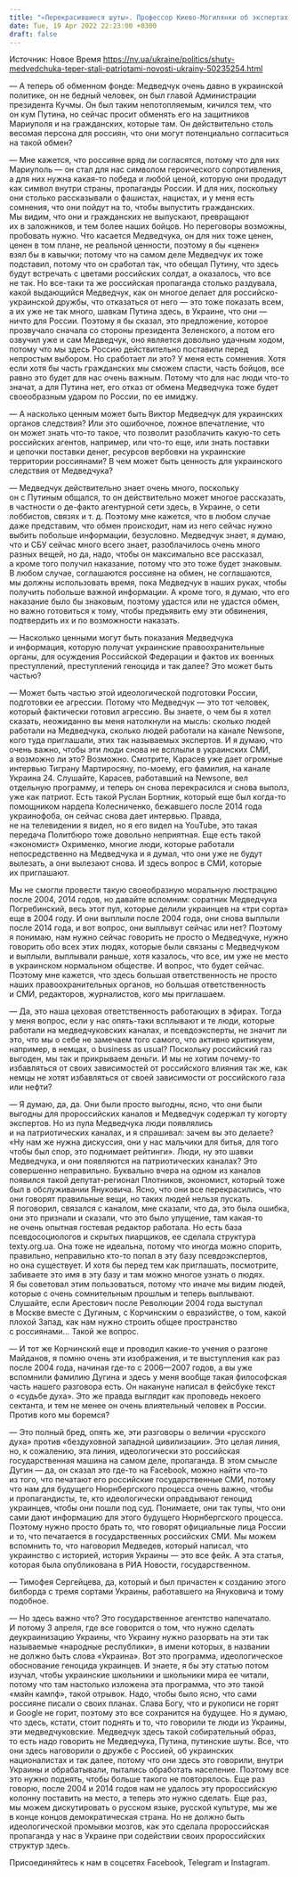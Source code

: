 ```yaml
---
title: "«Перекрасившиеся шуты». Профессор Киево-Могилянки об экспертах из СМИ Медведчука — интервью"
date: Tue, 19 Apr 2022 22:23:00 +0300
draft: false
---
```

Источник: Новое Время https://nv.ua/ukraine/politics/shuty-medvedchuka-teper-stali-patriotami-novosti-ukrainy-50235254.html


— А теперь об обменном фонде: Медведчук очень давно в украинской политике, он не бедный человек, он был главой Администрации президента Кучмы. Он был таким непотопляемым, кичился тем, что он кум Путина, но сейчас просит обменять его на защитников Мариуполя и на гражданских, которые там. Он действительно столь весомая персона для россиян, что они могут потенциально согласиться на такой обмен?

— Мне кажется, что россияне вряд ли согласятся, потому что для них Мариуполь — он стал для нас символом героического сопротивления, а для них нужна какая-то победа и любой ценой, которую они продадут как символ внутри страны, пропаганды России. И для них, поскольку они столько рассказывали о фашистах, нацистах, и у меня есть сомнения, что они пойдут на то, чтобы выпустить гражданских. Мы видим, что они и гражданских не выпускают, превращают их в заложников, и тем более наших бойцов. Но переговоры возможны, пробовать нужно. Что касается Медведчука, он для них тоже ценен, ценен в том плане, не реальной ценности, поэтому я бы «ценен» взял бы в кавычки; потому что на самом деле Медведчук их тоже подставил, потому что он сработал так, что обещал Путину, что здесь будут встречать с цветами российских солдат, а оказалось, что все не так. Но все-таки та же российская пропаганда столько раздувала, какой выдающийся Медведчук, как он многое делает для российско-украинской дружбы, что отказаться от него — это тоже показать всем, а их уже не так много, шавкам Путина здесь, в Украине, что они — ничто для России. Поэтому я бы сказал, это предложение, которое прозвучало сначала со стороны президента Зеленского, а потом его озвучил уже и сам Медведчук, оно является довольно удачным ходом, потому что мы здесь Россию действительно поставили перед непростым выбором. Но сработает ли это? У меня есть сомнения. Хотя если хотя бы часть гражданских мы сможем спасти, часть бойцов, все равно это будет для нас очень важным. Потому что для нас люди что-то значат, а для Путина нет, его отказ от обмена Медведчука тоже будет своеобразным ударом по России, по ее имиджу.

— А насколько ценным может быть Виктор Медведчук для украинских органов следствия? Или это ошибочное, ложное впечатление, что он может знать что-то такое, что позволит разоблачить какую-то сеть российских агентов, например, или что-то еще, или знать поставки и цепочки поставки денег, ресурсов вербовки на украинские территории россиянами? В чем может быть ценность для украинского следствия от Медведчука?

— Медведчук действительно знает очень много, поскольку он с Путиным общался, то он действительно может многое рассказать, в частности о де-факто агентурной сети здесь, в Украине, о сети лоббистов, связях и т. д. Поэтому мне кажется, что в любом случае даже представим, что обмен происходит, нам из него сейчас нужно выбить побольше информации, безусловно. Медведчук знает, я думаю, что и СБУ сейчас много всего знает, разоблачилось очень много разных вещей, но да, надо, чтобы он максимально все рассказал, а кроме того получил наказание, потому что это тоже будет знаковым. В любом случае, соглашаются россияне на обмен, не соглашаются, мы должны использовать время, пока Медведчук в наших руках, чтобы получить побольше важной информации. А кроме того, я думаю, что его наказание было бы знаковым, поэтому удастся или не удастся обмен, но важно готовиться к тому, чтобы предъявить ему эти обвинения, подтвердить их и по возможности наказать.

— Насколько ценными могут быть показания Медведчука и информация, которую получат украинские правоохранительные органы, для осуждения Российской Федерации и фактов их военных преступлений, преступлений геноцида и так далее? Это может быть частью?

— Может быть частью этой идеологической подготовки России, подготовки ее агрессии. Потому что Медведчук — это тот человек, который фактически готовил агрессию. Вы знаете, о чем бы я хотел сказать, неожиданно вы меня натолкнули на мысль: сколько людей работали на Медведчука, сколько людей работали на канале Newsone, кого туда приглашали, этих так называемых экспертов. И я думаю, что очень важно, чтобы эти люди снова не всплыли в украинских СМИ, а возможно ли это? Возможно. Смотрите, Карасев уже дает огромные интервью Тиграну Мартиросяну, по-моему, его фамилия, на канале Украина 24. Слушайте, Карасев, работавший на Newsone, вел отдельную программу, и теперь он снова перекрасился и снова выполз, уже как патриот. Есть такой Руслан Бортник, который еще был когда-то помощником нардепа Колесниченко, бежавшего после 2014 года украинофоба, он сейчас снова дает интервью. Правда, не на телевидении я видел, но я его видел на YouTube, это такая передача Политбюро тоже довольно неприятная. Еще есть такой «экономист» Охрименко, многие люди, которые работали непосредственно на Медведчука и я думал, что они уже не будут вылезать, а они вылезают снова. И здесь вопрос в СМИ, которые их приглашают.

Мы не смогли провести такую своеобразную моральную люстрацию после 2004, 2014 годов, но давайте вспомним: соратник Медведчука Погребинский, весь этот пул, которые делили украинцев на «три сорта» еще в 2004 году. И они выплыли после 2004 года, они снова выплыли после 2014 года, и вот вопрос, они выплывут сейчас или нет? Поэтому я понимаю, нам нужно сейчас говорить не просто о Медведчуке, нужно говорить обо всех этих людях, которые были связаны с Медведчуком и выплыли, выплывали раньше, хотя казалось, что все, им уже не место в украинском нормальном обществе. И вопрос, что будет сейчас. Поэтому мне кажется, что здесь большая ответственность не просто наших правоохранительных органов, но большая ответственность и СМИ, редакторов, журналистов, кого мы приглашаем.

— Да, это наша цеховая ответственность работающих в эфирах. Тогда у меня вопрос, если у нас опять-таки всплывают и те люди, которые работали на медведчуковских каналах, и псевдоэксперты, не значит ли это, что мы о себе не замечаем того самого, что активно критикуем, например, в немцах, о business as usual? Поскольку российский газ выгоден, мы так и прикрываем деньги. И мы не хотим почему-то избавляться от своих зависимостей от российского влияния так же, как немцы не хотят избавляться от своей зависимости от российского газа или нефти?

— Я думаю, да, да. Они были просто выгодны, ясно, что они были выгодны для пророссийских каналов и Медведчук содержал ту когорту экспертов. Но из пула Медведчука люди появлялись и на патриотических каналах, и я спрашивал: зачем вы это делаете? «Ну нам же нужна дискуссия, они у нас мальчики для битья, для того чтобы был спор, это поднимает рейтинги». Люди, ну это шавки Медведчука, и они появляются на патриотических каналах? Это совершенно неправильно. Буквально вчера на одном из каналов появился такой депутат-регионал Плотников, экономист, который тоже был в обслуживании Януковича. Ясно, что они все перекрасились, что они говорят правильные вещи, но таких людей нельзя пускать. Я поговорил, связался с каналом, мне сказали, что да, это была ошибка, они это признали и сказали, что это было упущение, там какая-то не очень опытная гостевая редактор работала. Но есть база псевдосоциологов и скрытых пиарщиков, ее сделала структура texty.org.ua. Она тоже не идеальна, потому что иногда можно спорить, правильно, неправильно кто-то попал в эту базу псевдоэкспертов, но она существует. И хотя бы перед тем как приглашать, посмотрите, забиваете это имя в эту базу и там можно многое узнать о людях. Я бы советовал этим пользоваться, потому что иначе мы видим людей, которые с очень сомнительным прошлым и теперь выплывают. Слушайте, если Арестович после Революции 2004 года выступал в Москве вместе с Дугиным, с Корчинским о евразийстве, о том, какой плохой Запад, как нам нужно строить общее пространство с россиянами… Такой же вопрос.

— И тот же Корчинский еще и проводил какие-то учения о разгоне Майданов, я помню очень эти изображения, и те выступления как раз после 2004 года, начиная где-то с 2006—2007 годов, а вы уже вспомнили фамилию Дугина и здесь у меня вообще такая философская часть нашего разговора есть. Он накануне написал в фейсбуке текст о «судьбе духа». Это же правда выглядит как проповедь некоего сектанта, и тем не менее он очень влиятельный человек в России. Против кого мы боремся?

— Это полный бред, опять же, эти разговоры о величии «русского духа» против «бездуховной западной цивилизации». Это целая линия, но, к сожалению, эта линия, идеологически это российская государственная машина на самом деле, пропаганда. В этом смысле Дугин — да, он сказал это где-то на Facebook, можно найти что-то из того, что печатают его российские государственные СМИ, потому что нам для будущего Нюрнбергского процесса очень важно, чтобы и пропагандисты, те, кто идеологически оправдывают геноцид украинцев, чтобы они пошли под суд. Понимаете, они так тупы, что они сами дают информацию для этого будущего Нюрнбергского процесса. Поэтому нужно просто брать то, что говорят официальные лица России и то, что печатается в государственных российских СМИ. Мы можем вспомнить то, что наговорил Медведев, который написал, что украинство с историей, история Украины — это все фейк. А эта статья, которая была опубликована в РИА Новости, государственном.

— Тимофея Сергейцева, да, который и был причастен к созданию этого билборда с тремя сортами Украины, работавшего на Януковича и тому подобное.

— Но здесь важно что? Это государственное агентство напечатало. И потому 3 апреля, где все говорится о том, что нужно сделать деукраинизацию Украины, что Украину нужно разорвать на эти так называемые «народные республики», в имени которых, в названии не должно быть слова «Украина». Вот это программа, идеологическое обоснование геноцида украинцев. И знаете, я бы эту статью потом изучал, чтобы украинские школьники и школьники мира ее читали, потому что там настолько изложена эта программа, что это такой «майн кампф», такой отрывок. Надо, чтобы было ясно, что сами россияне писали о своих планах. Слава Богу, что и рукописи не горят и Google не горит, поэтому это все сохранится на будущее. Но я думаю, что здесь, кстати, стоит поднять и то, что говорили те люди из Украины, эти медведчуковские. Медведчук здесь такой собирательный образ, то есть надо говорить не Медведчука, Путина, путинские шуты. Все, что они здесь наговорили о дружбе с Россией, об украинских националистах и так далее, потому что они здесь это говорили, внутри Украины и обрабатывали, пытались обработать население. Поэтому все это нужно поднять, чтобы больше такого не повторялось. Еще раз говорю, после 2004 и 2014 годов нам не удалось эту пророссийскую колонну поставить на место, а теперь это нужно сделать. Еще раз, мы можем дискутировать о русском языке, русской культуре, мы же в конце концов демократическая страна. Но не должно быть идеологической промывки мозгов, как это сделала пророссийская пропаганда у нас в Украине при содействии своих пророссийских структур здесь.

Присоединяйтесь к нам в соцсетях Facebook, Telegram и Instagram.
